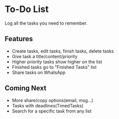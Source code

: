 <h1>To-Do List</h1>

Log all the tasks you need to remember.

<h2>Features</h2>
<ul>
<li> Create tasks, edit tasks, finish tasks, delete tasks </li>
<li> Give task a title/content/priority </li>
<li> Higher priority tasks show higher on the list </li>
<li>  Finished tasks go to "Finished Tasks" list </li>
<li> Share tasks on WhatsApp </li>
</ul>

<h2>Coming Next</h2>
<ul>
<li> More share/copy options(email, msg...) </li>
<li> Tasks with deadlines(TimedTasks) </li>
<li> Search for a specific task from any list</li>
</ul>


